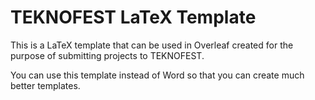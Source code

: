 # TEKNOFEST LaTeX Template

This is a LaTeX template that can be used in Overleaf created for the purpose of submitting projects to TEKNOFEST.

You can use this template instead of Word so that you can create much better templates. 
